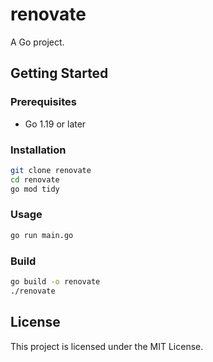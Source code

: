 # renovate

A Go project.

## Getting Started

### Prerequisites

- Go 1.19 or later

### Installation

```bash
git clone renovate
cd renovate
go mod tidy
```

### Usage

```bash
go run main.go
```

### Build

```bash
go build -o renovate
./renovate
```

## License

This project is licensed under the MIT License.
